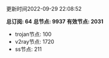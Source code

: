 更新时间2022-09-29 22:08:52

**总订阅: 64**
**总节点: 9937**
**有效节点: 2031**
- trojan节点: 100
- v2ray节点: 1720
- ss节点: 211
